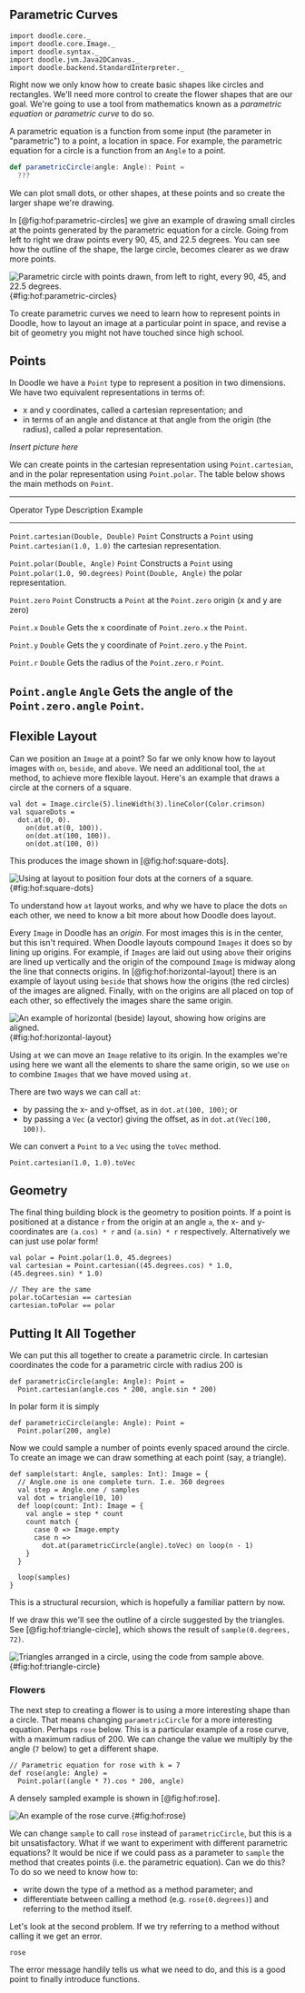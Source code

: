## Parametric Curves

```tut:invisible
import doodle.core._
import doodle.core.Image._
import doodle.syntax._
import doodle.jvm.Java2DCanvas._
import doodle.backend.StandardInterpreter._
```

Right now we only know how to create basic shapes like circles and rectangles.
We'll need more control to create the flower shapes that are our goal.
We're going to use a tool from mathematics known as a *parametric equation* or *parametric curve* to do so.

A parametric equation is a function from some input (the parameter in "parametric") to a point, a location in space.
For example, the parametric equation for a circle is a function from an `Angle` to a point.

```scala
def parametricCircle(angle: Angle): Point =
  ???
```

We can plot small dots, or other shapes, at these points and so create the larger shape we're drawing.

In [@fig:hof:parametric-circles] we give an example of drawing small circles at the points generated by the parametric equation for a circle. 
Going from left to right we draw points every 90, 45, and 22.5 degrees.
You can see how the outline of the shape, the large circle, becomes clearer as we draw more points.

![Parametric circle with points drawn, from left to right, every 90, 45, and 22.5 degrees.](src/pages/hof/parametric-circles.pdf+svg){#fig:hof:parametric-circles}

To create parametric curves we need to learn how to represent points in Doodle, how to layout an image at a particular point in space, and revise a bit of geometry you might not have touched since high school.


## Points

In Doodle we have a `Point` type to represent a position in two dimensions. We have two equivalent representations in terms of:

- x and y coordinates, called a cartesian representation; and
- in terms of an angle and distance at that angle from the origin (the radius), called a polar representation.

*Insert picture here*

We can create points in the cartesian representation using `Point.cartesian`, and in the polar representation using `Point.polar`. The table below shows the main methods on `Point`.

----------------------------------------------------------------------------------------------------------
Operator                            Type    Description                  Example
----------------------------------- ------- ---------------------------- ---------------------------------
`Point.cartesian(Double, Double)`   `Point` Constructs a `Point` using   `Point.cartesian(1.0, 1.0)`
                                            the cartesian
                                            representation.

`Point.polar(Double, Angle)`        `Point` Constructs a `Point` using   `Point.polar(1.0, 90.degrees)`
`Point(Double, Angle)`                      the polar representation. 

`Point.zero`                        `Point` Constructs a `Point` at the  `Point.zero`
                                            origin (x and y are zero)

`Point.x`                           `Double` Gets the x coordinate of    `Point.zero.x`
                                             the `Point`.

`Point.y`                           `Double` Gets the y coordinate of    `Point.zero.y`
                                             the `Point`.

`Point.r`                           `Double` Gets the radius of the      `Point.zero.r`
                                             `Point`.
                                             
`Point.angle`                       `Angle`  Gets the angle of the       `Point.zero.angle`
                                             `Point`.
-----------------------------------------------------------------------------------------------------------


## Flexible Layout

Can we position an `Image` at a point? 
So far we only know how to layout images with `on`, `beside`, and `above`.
We need an additional tool, the `at` method, to achieve more flexible layout.
Here's an example that draws a circle at the corners of a square.

```tut:silent:book
val dot = Image.circle(5).lineWidth(3).lineColor(Color.crimson)
val squareDots =
  dot.at(0, 0).
    on(dot.at(0, 100)).
    on(dot.at(100, 100)).
    on(dot.at(100, 0))
```

This produces the image shown in [@fig:hof:square-dots].

![Using `at` layout to position four dots at the corners of a square.](src/pages/hof/square-dots.pdf+svg){#fig:hof:square-dots}

To understand how `at` layout works, and why we have to place the dots `on` each other, we need to know a bit more about how Doodle does layout.

Every `Image` in Doodle has an *origin*.
For most images this is in the center, but this isn't required.
When Doodle layouts compound `Images` it does so by lining up origins.
For example, if `Images` are laid out using `above` their origins are lined up vertically and the origin of the compound `Image` is midway along the line that connects origins.
In [@fig:hof:horizontal-layout] there is an example of layout using `beside` that shows how the origins (the red circles) of the images are aligned.
Finally, with `on` the origins are all placed on top of each other, so effectively the images share the same origin.

![An example of horizontal (`beside`) layout, showing how origins are aligned.](src/pages/hof/horizontal-layout.pdf+svg){#fig:hof:horizontal-layout}

Using `at` we can move an `Image` relative to its origin.
In the examples we're using here we want all the elements to share the same origin, so we use `on` to combine `Images` that we have moved using `at`.

There are two ways we can call `at`:

 - by passing the x- and y-offset, as in `dot.at(100, 100)`; or
 - by passing a `Vec` (a vector) giving the offset, as in `dot.at(Vec(100, 100))`.
 
We can convert a `Point` to a `Vec` using the `toVec` method.

```tut:book
Point.cartesian(1.0, 1.0).toVec
```

## Geometry

The final thing building block is the geometry to position points.
If a point is positioned at a distance `r` from the origin at an angle `a`, the x- and y-coordinates are `(a.cos) * r` and `(a.sin) * r` respectively.
Alternatively we can just use polar form!

```tut:book
val polar = Point.polar(1.0, 45.degrees)
val cartesian = Point.cartesian((45.degrees.cos) * 1.0, (45.degrees.sin) * 1.0)

// They are the same
polar.toCartesian == cartesian
cartesian.toPolar == polar
```


## Putting It All Together

We can put this all together to create a parametric circle.
In cartesian coordinates the code for a parametric circle with radius 200 is

```tut:silent:book
def parametricCircle(angle: Angle): Point =
  Point.cartesian(angle.cos * 200, angle.sin * 200)
```

In polar form it is simply

```tut:silent:book
def parametricCircle(angle: Angle): Point =
  Point.polar(200, angle)
```

Now we could sample a number of points evenly spaced around the circle. To create an image we can draw something at each point (say, a triangle). 

```tut:silent:book
def sample(start: Angle, samples: Int): Image = {
  // Angle.one is one complete turn. I.e. 360 degrees
  val step = Angle.one / samples
  val dot = triangle(10, 10)
  def loop(count: Int): Image = {
    val angle = step * count
    count match {
      case 0 => Image.empty
      case n =>
        dot.at(parametricCircle(angle).toVec) on loop(n - 1)
    }
  }
  
  loop(samples)
}
```

This is a structural recursion, which is hopefully a familiar pattern by now.

If we draw this we'll see the outline of a circle suggested by the triangles.
See [@fig:hof:triangle-circle], which shows the result of `sample(0.degrees, 72)`.

![Triangles arranged in a circle, using the code from `sample` above.](src/pages/hof/triangle-circle.pdf+svg){#fig:hof:triangle-circle}

### Flowers

The next step to creating a flower is to using a more interesting shape than a circle. That means changing `parametricCircle` for a more interesting equation. 
Perhaps `rose` below.
This is a particular example of a rose curve, with a maximum radius of 200.
We can change the value we multiply by the angle (`7` below) to get a different shape.

```tut:silent:book
// Parametric equation for rose with k = 7
def rose(angle: Angle) =
  Point.polar((angle * 7).cos * 200, angle)
```

A densely sampled example is shown in [@fig:hof:rose].

![An example of the rose curve.](src/pages/hof/rose.pdf+svg){#fig:hof:rose}

We can change `sample` to call `rose` instead of `parametricCircle`, but this is a bit unsatisfactory. 
What if we want to experiment with different parametric equations? 
It would be nice if we could pass as a parameter to `sample` the method that creates points (i.e. the parametric equation). 
Can we do this? 
To do so we need to know how to:

- write down the type of a method as a method parameter; and
- differentiate between calling a method (e.g. `rose(0.degrees)`) and referring to the method itself. 

Let's look at the second problem. If we try referring to a method without calling it we get an error.

```tut:fail:book
rose
```

The error message handily tells us what we need to do, and this is a good point to finally introduce functions.
